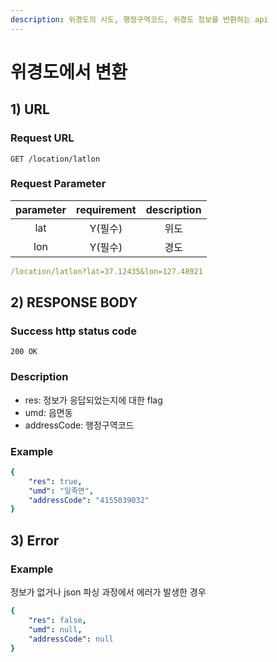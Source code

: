 ```yaml
---
description: 위경도의 시도, 행정구역코드, 위경도 정보를 반환하는 api
---
```


# 위경도에서 변환

## 1\) URL

### Request URL

```text
GET /location/latlon
```

### Request Parameter

| parameter | requirement | description |
| :-------: | :---------: | :---------: |
|    lat    |  Y\(필수\)  |    위도     |
|    lon    |  Y\(필수\)  |    경도     |

```yaml
/location/latlon?lat=37.12435&lon=127.48921
```

## 2\) RESPONSE BODY

### Success http status code

`200 OK`

### Description

- res: 정보가 응답되었는지에 대한 flag
- umd: 읍면동
- addressCode: 행정구역코드

### Example

```yaml
{
    "res": true,
    "umd": "일죽면",
    "addressCode": "4155039032"
}
```

## 3) Error

### Example

정보가 없거나 json 파싱 과정에서 에러가 발생한 경우

```yaml
{
    "res": false,
    "umd": null,
    "addressCode": null
}
```

